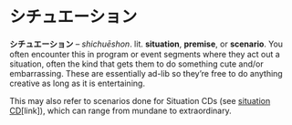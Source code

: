 # シチュエーション

**シチュエーション** – *shichuēshon*. lit. **situation**, **premise**, or **scenario**. You often encounter this in program or event segments where they act out a situation, often the kind that gets them to do something cute and/or embarrassing. These are essentially ad-lib so they’re free to do anything creative as long as it is entertaining.  
  
This may also refer to scenarios done for Situation CDs (see [situation CD](https://whimsicaltranslations.wordpress.com/seiyuu-subculture-term-glossary/#situationcd)[link]), which can range from mundane to extraordinary.
